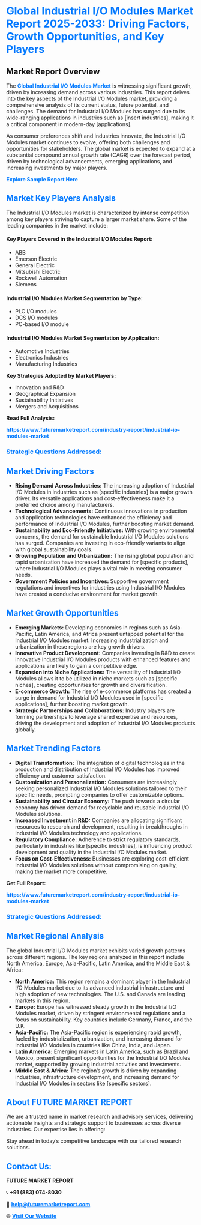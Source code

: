 <h1 style="color: #007BFF;">Global Industrial I/O Modules Market Report 2025-2033: Driving Factors, Growth Opportunities, and Key Players</h1>

<section id="overview">
<h2>Market Report Overview</h2>
<p>The <a href="https://www.futuremarketreport.com/industry-report/industrial-io-modules-market" style="color: #007BFF; text-decoration: none;"><strong>Global Industrial I/O Modules Market</strong></a> is witnessing significant growth, driven by increasing demand across various industries. This report delves into the key aspects of the Industrial I/O Modules market, providing a comprehensive analysis of its current status, future potential, and challenges. The demand for Industrial I/O Modules has surged due to its wide-ranging applications in industries such as [insert industries], making it a critical component in modern-day [applications].</p>
<p>As consumer preferences shift and industries innovate, the Industrial I/O Modules market continues to evolve, offering both challenges and opportunities for stakeholders. The global market is expected to expand at a substantial compound annual growth rate (CAGR) over the forecast period, driven by technological advancements, emerging applications, and increasing investments by major players.</p>
</section>

<section id="overview">
<p><a href="https://www.futuremarketreport.com/request-sample/reportId=63243" style="color: #007BFF; text-decoration: none;"><strong>Explore Sample Report Here</strong></a></p>
</section>

<section id="key-players">
<h2 style="color: #007BFF;">Market Key Players Analysis</h2>
<p>The Industrial I/O Modules market is characterized by intense competition among key players striving to capture a larger market share. Some of the leading companies in the market include:</p>
<h4>Key Players Covered in the Industrial I/O Modules Report:</h4>
<ul><li>ABB</li><li>Emerson Electric</li><li>General Electric</li><li>Mitsubishi Electric</li><li>Rockwell Automation</li><li>Siemens</li></ul>
<h4>Industrial I/O Modules Market Segmentation by Type:</h4>
<ul><li>PLC I/O modules</li><li>DCS I/O modules</li><li>PC-based I/O module</li></ul>

<h4>Industrial I/O Modules Market Segmentation by Application:</h4>
<ul><li>Automotive Industries</li><li>Electronics Industries</li><li>Manufacturing Industries</li></ul>
<p><strong>Key Strategies Adopted by Market Players:</strong></p>
<ul>
<li>Innovation and R&D</li>
<li>Geographical Expansion</li>
<li>Sustainability Initiatives</li>
<li>Mergers and Acquisitions</li>
</ul>
</section>

<section>
<p><strong>Read Full Analysis: </strong></p><a href="https://www.futuremarketreport.com/industry-report/industrial-io-modules-market" style="color: #007BFF; text-decoration: none;"><strong>https://www.futuremarketreport.com/industry-report/industrial-io-modules-market</strong></a>
<h3 style="color: #007BFF;">Strategic Questions Addressed:</h3>
</section>

<section id="driving-factors">
<h2 style="color: #007BFF;">Market Driving Factors</h2>
<ul>
<li><strong>Rising Demand Across Industries:</strong> The increasing adoption of Industrial I/O Modules in industries such as [specific industries] is a major growth driver. Its versatile applications and cost-effectiveness make it a preferred choice among manufacturers.</li>
<li><strong>Technological Advancements:</strong> Continuous innovations in production and application technologies have enhanced the efficiency and performance of Industrial I/O Modules, further boosting market demand.</li>
<li><strong>Sustainability and Eco-Friendly Initiatives:</strong> With growing environmental concerns, the demand for sustainable Industrial I/O Modules solutions has surged. Companies are investing in eco-friendly variants to align with global sustainability goals.</li>
<li><strong>Growing Population and Urbanization:</strong> The rising global population and rapid urbanization have increased the demand for [specific products], where Industrial I/O Modules plays a vital role in meeting consumer needs.</li>
<li><strong>Government Policies and Incentives:</strong> Supportive government regulations and incentives for industries using Industrial I/O Modules have created a conducive environment for market growth.</li>
</ul>
</section>

<section id="growth-opportunities">
<h2 style="color: #007BFF;">Market Growth Opportunities</h2>
<ul>
<li><strong>Emerging Markets:</strong> Developing economies in regions such as Asia-Pacific, Latin America, and Africa present untapped potential for the Industrial I/O Modules market. Increasing industrialization and urbanization in these regions are key growth drivers.</li>
<li><strong>Innovative Product Development:</strong> Companies investing in R&D to create innovative Industrial I/O Modules products with enhanced features and applications are likely to gain a competitive edge.</li>
<li><strong>Expansion into Niche Applications:</strong> The versatility of Industrial I/O Modules allows it to be utilized in niche markets such as [specific niches], creating opportunities for growth and diversification.</li>
<li><strong>E-commerce Growth:</strong> The rise of e-commerce platforms has created a surge in demand for Industrial I/O Modules used in [specific applications], further boosting market growth.</li>
<li><strong>Strategic Partnerships and Collaborations:</strong> Industry players are forming partnerships to leverage shared expertise and resources, driving the development and adoption of Industrial I/O Modules products globally.</li>
</ul>
</section>

<section id="trending-factors">
<h2 style="color: #007BFF;">Market Trending Factors</h2>
<ul>
<li><strong>Digital Transformation:</strong> The integration of digital technologies in the production and distribution of Industrial I/O Modules has improved efficiency and customer satisfaction.</li>
<li><strong>Customization and Personalization:</strong> Consumers are increasingly seeking personalized Industrial I/O Modules solutions tailored to their specific needs, prompting companies to offer customizable options.</li>
<li><strong>Sustainability and Circular Economy:</strong> The push towards a circular economy has driven demand for recyclable and reusable Industrial I/O Modules solutions.</li>
<li><strong>Increased Investment in R&D:</strong> Companies are allocating significant resources to research and development, resulting in breakthroughs in Industrial I/O Modules technology and applications.</li>
<li><strong>Regulatory Compliance:</strong> Adherence to strict regulatory standards, particularly in industries like [specific industries], is influencing product development and quality in the Industrial I/O Modules market.</li>
<li><strong>Focus on Cost-Effectiveness:</strong> Businesses are exploring cost-efficient Industrial I/O Modules solutions without compromising on quality, making the market more competitive.</li>
</ul>
</section>

<section>
<p><strong>Get Full Report: </strong></p><a href="https://www.futuremarketreport.com/industry-report/industrial-io-modules-market" style="color: #007BFF; text-decoration: none;"><strong>https://www.futuremarketreport.com/industry-report/industrial-io-modules-market</strong></a>
<h3 style="color: #007BFF;">Strategic Questions Addressed:</h3>
</section>


<section id="regional-analysis">
<h2 style="color: #007BFF;">Market Regional Analysis</h2>
<p>The global Industrial I/O Modules market exhibits varied growth patterns across different regions. The key regions analyzed in this report include North America, Europe, Asia-Pacific, Latin America, and the Middle East & Africa:</p>
<ul>
<li><strong>North America:</strong> This region remains a dominant player in the Industrial I/O Modules market due to its advanced industrial infrastructure and high adoption of new technologies. The U.S. and Canada are leading markets in this region.</li>
<li><strong>Europe:</strong> Europe has witnessed steady growth in the Industrial I/O Modules market, driven by stringent environmental regulations and a focus on sustainability. Key countries include Germany, France, and the U.K.</li>
<li><strong>Asia-Pacific:</strong> The Asia-Pacific region is experiencing rapid growth, fueled by industrialization, urbanization, and increasing demand for Industrial I/O Modules in countries like China, India, and Japan.</li>
<li><strong>Latin America:</strong> Emerging markets in Latin America, such as Brazil and Mexico, present significant opportunities for the Industrial I/O Modules market, supported by growing industrial activities and investments.</li>
<li><strong>Middle East & Africa:</strong> The region’s growth is driven by expanding industries, infrastructure development, and increasing demand for Industrial I/O Modules in sectors like [specific sectors].</li>
</ul>
</section>

<footer>
<h2 style="color: #007BFF;">About FUTURE MARKET REPORT</h2>
<p>We are a trusted name in market research and advisory services, delivering actionable insights and strategic support to businesses across diverse industries. Our expertise lies in offering:</p>

<p>Stay ahead in today’s competitive landscape with our tailored research solutions.</p>

<h2 style="color: #007BFF;">Contact Us:</h2>
<p><strong>FUTURE MARKET REPORT</strong></p>
<p>📞 <strong>+91 (883) 074-8030</strong></p>
<p>📧 <strong><a href="mailto:help@futuremarketreport.com" style="color: #007BFF;">help@futuremarketreport.com</a></strong></p>
<p>🌐 <strong><a href="https://www.futuremarketreport.com/" style="color: #007BFF;">Visit Our Website</a></strong></p>
</footer>